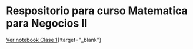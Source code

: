 # Respositorio para curso Matematica para Negocios II
[Ver notebook Clase 1](https://nbviewer.jupyter.org/github/iruminot/Matematica_negocios_II/blob/main/clases/Clase_1.ipynb?flush_cache=true&download=1){:target="_blank"}
